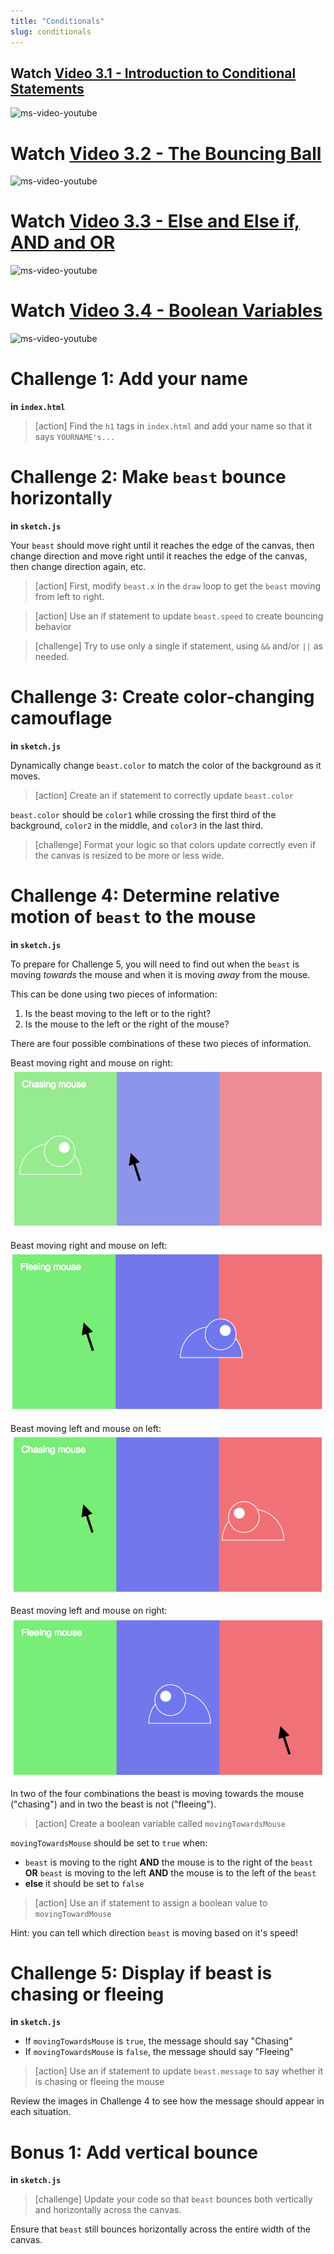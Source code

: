 ```yaml
---
title: "Conditionals"
slug: conditionals
---
```


## Watch [Video 3.1 - Introduction to Conditional Statements](https://www.youtube.com/watch?v=1Osb_iGDdjk&list=PLRqwX-V7Uu6Zy51Q-x9tMWIv9cueOFTFA&index=11)

![ms-video-youtube](https://www.youtube.com/watch?v=1Osb_iGDdjk&list=PLRqwX-V7Uu6Zy51Q-x9tMWIv9cueOFTFA&index=11)

# Watch [Video 3.2 - The Bouncing Ball](https://www.youtube.com/watch?v=LO3Awjn_gyU&list=PLRqwX-V7Uu6Zy51Q-x9tMWIv9cueOFTFA&index=12)


![ms-video-youtube](https://www.youtube.com/watch?v=LO3Awjn_gyU&list=PLRqwX-V7Uu6Zy51Q-x9tMWIv9cueOFTFA&index=12)

# Watch [Video 3.3 - Else and Else if, AND and OR](https://www.youtube.com/watch?v=r2S7j54I68c&list=PLRqwX-V7Uu6Zy51Q-x9tMWIv9cueOFTFA&index=13)

![ms-video-youtube](https://www.youtube.com/watch?v=r2S7j54I68c&list=PLRqwX-V7Uu6Zy51Q-x9tMWIv9cueOFTFA&index=13)

# Watch [Video 3.4 - Boolean Variables](https://www.youtube.com/watch?v=Rk-_syQluvc&index=14&list=PLRqwX-V7Uu6Zy51Q-x9tMWIv9cueOFTFA)

![ms-video-youtube](https://www.youtube.com/watch?v=Rk-_syQluvc&index=14&list=PLRqwX-V7Uu6Zy51Q-x9tMWIv9cueOFTFA)

# Challenge 1: Add your name

**in `index.html`**

> [action]
> Find the `h1` tags in `index.html` and add your name so that it says `YOURNAME's...`
>

# Challenge 2: Make `beast` bounce horizontally

**in `sketch.js`**

Your `beast` should move right until it reaches the edge of the canvas, then change direction and move right until it reaches the edge of the canvas, then change direction again, etc.

> [action]
> First, modify `beast.x` in the `draw` loop to get the `beast` moving from left to right.
>

<!--  -->

> [action]
> Use an if statement to update `beast.speed` to create bouncing behavior

<!--  -->

> [challenge]
> Try to use only a single if statement, using `&&` and/or `||` as needed.
>

# Challenge 3: Create color-changing camouflage

**in `sketch.js`**

Dynamically change `beast.color` to match the color of the background as it moves.

> [action]
> Create an if statement to correctly update `beast.color`
>

`beast.color` should be `color1` while crossing the first third of the background, `color2` in the middle, and `color3` in the last third.

> [challenge]
> Format your logic so that colors update correctly even if the canvas is resized to be more or less wide.
>

# Challenge 4: Determine relative motion of `beast` to the mouse

**in `sketch.js`**

To prepare for Challenge 5, you will need to find out when the `beast` is moving _towards_ the mouse and when it is moving _away_ from the mouse.

This can be done using two pieces of information:

1. Is the beast moving to the left or to the right?
1. Is the mouse to the left or the right of the mouse?

There are four possible combinations of these two pieces of information.

Beast moving right and mouse on right:
![chasing right](assets/chasing_right.png "chasing right")

Beast moving right and mouse on left:
![fleeing right](assets/fleeing_right.png "fleeing right")

Beast moving left and mouse on left:
![chasing left](assets/chasing_left.png "chasing left")

Beast moving left and mouse on right:
![fleeing left](assets/fleeing_left.png "fleeing left")

In two of the four combinations the beast is moving towards the mouse ("chasing") and in two the beast is not ("fleeing").

> [action]
> Create a boolean variable called `movingTowardsMouse`
>

`movingTowardsMouse` should be set to `true` when:

- `beast` is moving to the right **AND** the mouse is to the right of the `beast` **OR** `beast` is moving to the left **AND** the mouse is to the left of the `beast`
- **else** it should be set to `false`

> [action]
> Use an if statement to assign a boolean value to `movingTowardMouse`
>

Hint: you can tell which direction `beast` is moving based on it's speed!

# Challenge 5: Display if beast is chasing or fleeing

**in `sketch.js`**

- If `movingTowardsMouse` is `true`, the message should say "Chasing"
- If `movingTowardsMouse` is `false`, the message should say "Fleeing"

> [action]
> Use an if statement to update `beast.message` to say whether it is chasing or fleeing the mouse
>

Review the images in Challenge 4 to see how the message should appear in each situation.

# Bonus 1: Add vertical bounce

**in `sketch.js`**

> [challenge]
> Update your code so that `beast` bounces both vertically and horizontally across the canvas.
>

Ensure that `beast` still bounces horizontally across the entire width of the canvas.
